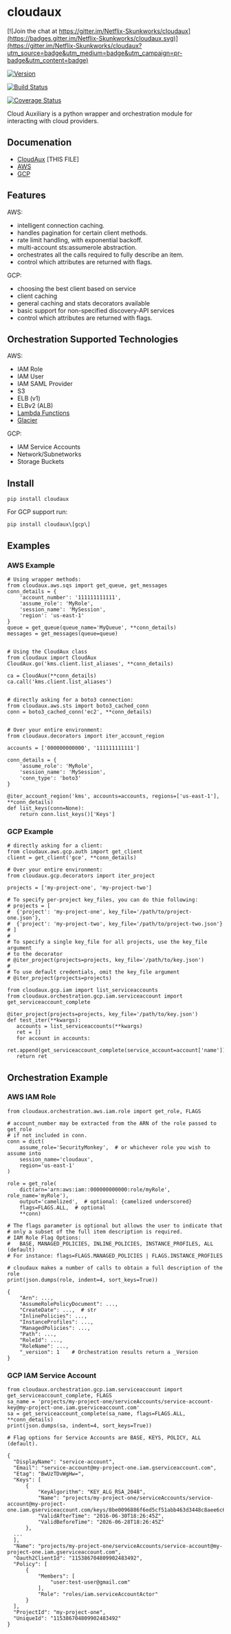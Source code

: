 # cloudaux

[![Join the chat at https://gitter.im/Netflix-Skunkworks/cloudaux](https://badges.gitter.im/Netflix-Skunkworks/cloudaux.svg)](https://gitter.im/Netflix-Skunkworks/cloudaux?utm_source=badge&utm_medium=badge&utm_campaign=pr-badge&utm_content=badge)

[![Version](http://img.shields.io/pypi/v/cloudaux.svg?style=flat)](https://pypi.python.org/pypi/cloudaux/)

[![Build Status](https://travis-ci.org/Netflix-Skunkworks/cloudaux.svg?branch=master)](https://travis-ci.org/Netflix-Skunkworks/cloudaux)

[![Coverage Status](https://coveralls.io/repos/github/Netflix-Skunkworks/cloudaux/badge.svg?branch=master&1)](https://coveralls.io/github/Netflix-Skunkworks/cloudaux?branch=master)

Cloud Auxiliary is a python wrapper and orchestration module for interacting with cloud providers.

## Documenation

 - [CloudAux](README.md "CloudAux Readme") [THIS FILE]
 - [AWS](cloudaux/aws/README.md "Amazon Web Services Docs")
 - [GCP](cloudaux/gcp/README.md "Google Cloud Platform Docs")

## Features

AWS:
 - intelligent connection caching.
 - handles pagination for certain client methods.
 - rate limit handling, with exponential backoff.
 - multi-account sts:assumerole abstraction.
 - orchestrates all the calls required to fully describe an item.
 - control which attributes are returned with flags.

GCP:
 - choosing the best client based on service
 - client caching
 - general caching and stats decorators available
 - basic support for non-specified discovery-API services
 - control which attributes are returned with flags.

## Orchestration Supported Technologies

AWS:
 - IAM Role
 - IAM User
 - IAM SAML Provider
 - S3
 - ELB (v1)
 - ELBv2 (ALB)
 - [Lambda Functions](cloudaux/orchestration/aws/lambda_function.md)
 - [Glacier](cloudaux/orchestration/aws/glacier.md)

GCP:
 - IAM Service Accounts
 - Network/Subnetworks
 - Storage Buckets

## Install

    pip install cloudaux

For GCP support run:

    pip install cloudaux\[gcp\]

## Examples



### AWS Example

    # Using wrapper methods:
    from cloudaux.aws.sqs import get_queue, get_messages
    conn_details = {
        'account_number': '111111111111',
        'assume_role': 'MyRole',
        'session_name': 'MySession',
        'region': 'us-east-1'
    }
    queue = get_queue(queue_name='MyQueue', **conn_details)
    messages = get_messages(queue=queue)

    
    # Using the CloudAux class
    from cloudaux import CloudAux
    CloudAux.go('kms.client.list_aliases', **conn_details)
    
    ca = CloudAux(**conn_details)
    ca.call('kms.client.list_aliases')
    
    
    # directly asking for a boto3 connection:
    from cloudaux.aws.sts import boto3_cached_conn
    conn = boto3_cached_conn('ec2', **conn_details)
   
    
    # Over your entire environment:
    from cloudaux.decorators import iter_account_region
   
    accounts = ['000000000000', '111111111111']

    conn_details = {
        'assume_role': 'MyRole',
        'session_name': 'MySession',
        'conn_type': 'boto3'
    }
        
    @iter_account_region('kms', accounts=accounts, regions=['us-east-1'], **conn_details)
    def list_keys(conn=None):
        return conn.list_keys()['Keys']

### GCP Example

    # directly asking for a client:
    from cloudaux.aws.gcp.auth import get_client
    client = get_client('gce', **conn_details)
   
    # Over your entire environment:
    from cloudaux.gcp.decorators import iter_project
   
    projects = ['my-project-one', 'my-project-two']

    # To specify per-project key_files, you can do thie following:
    # projects = [
    #  {'project': 'my-project-one', key_file='/path/to/project-one.json'},
    #  {'project': 'my-project-two', key_file='/path/to/project-two.json'}
    # ]
    #
    # To specify a single key_file for all projects, use the key_file argument
    # to the decorator
    # @iter_project(projects=projects, key_file='/path/to/key.json')
    #
    # To use default credentials, omit the key_file argument
    # @iter_project(projects=projects)
    
    from cloudaux.gcp.iam import list_serviceaccounts
    from cloudaux.orchestration.gcp.iam.serviceaccount import get_serviceaccount_complete
    
    @iter_project(projects=projects, key_file='/path/to/key.json')
    def test_iter(**kwargs):
       accounts = list_serviceaccounts(**kwargs)
       ret = []
       for account in accounts:
         ret.append(get_serviceaccount_complete(service_account=account['name']))
       return ret

## Orchestration Example

### AWS IAM Role

    from cloudaux.orchestration.aws.iam.role import get_role, FLAGS
    
    # account_number may be extracted from the ARN of the role passed to get_role
    # if not included in conn.
    conn = dict(
        assume_role='SecurityMonkey',  # or whichever role you wish to assume into
        session_name='cloudaux',
        region='us-east-1'
    )

    role = get_role(
        dict(arn='arn:aws:iam::000000000000:role/myRole', role_name='myRole'),
        output='camelized',  # optional: {camelized underscored}
        flags=FLAGS.ALL,  # optional
        **conn)

    # The flags parameter is optional but allows the user to indicate that 
    # only a subset of the full item description is required.
    # IAM Role Flag Options:
    #   BASE, MANAGED_POLICIES, INLINE_POLICIES, INSTANCE_PROFILES, ALL (default)
    # For instance: flags=FLAGS.MANAGED_POLICIES | FLAGS.INSTANCE_PROFILES

    # cloudaux makes a number of calls to obtain a full description of the role
    print(json.dumps(role, indent=4, sort_keys=True))

    {
        "Arn": ...,
        "AssumeRolePolicyDocument": ...,
        "CreateDate": ...,  # str
        "InlinePolicies": ...,
        "InstanceProfiles": ...,
        "ManagedPolicies": ...,
        "Path": ...,
        "RoleId": ...,
        "RoleName": ...,
        "_version": 1    # Orchestration results return a _Version
    }
    
### GCP IAM Service Account

    from cloudaux.orchestration.gcp.iam.serviceaccount import get_serviceaccount_complete, FLAGS
    sa_name = 'projects/my-project-one/serviceAccounts/service-account-key@my-project-one.iam.gserviceaccount.com'
    sa = get_serviceaccount_complete(sa_name, flags=FLAGS.ALL, **conn_details)
    print(json.dumps(sa, indent=4, sort_keys=True))

    # Flag options for Service Accounts are BASE, KEYS, POLICY, ALL (default).
    
    {
      "DisplayName": "service-account", 
      "Email": "service-account@my-project-one.iam.gserviceaccount.com", 
      "Etag": "BwUzTDvWgHw=", 
      "Keys": [
          {
              "KeyAlgorithm": "KEY_ALG_RSA_2048", 
              "Name": "projects/my-project-one/serviceAccounts/service-account@my-project-one.iam.gserviceaccount.com/keys/8be0096886f6ed5cf51abb463d3448c8aee6c6b6", 
              "ValidAfterTime": "2016-06-30T18:26:45Z", 
              "ValidBeforeTime": "2026-06-28T18:26:45Z"
          }, 
 	  ...
      ], 
      "Name": "projects/my-project-one/serviceAccounts/service-account@my-project-one.iam.gserviceaccount.com", 
      "Oauth2ClientId": "115386704809902483492", 
      "Policy": [
          {
              "Members": [
                  "user:test-user@gmail.com"
              ], 
              "Role": "roles/iam.serviceAccountActor"
          }
      ], 
      "ProjectId": "my-project-one", 
      "UniqueId": "115386704809902483492"
    }
